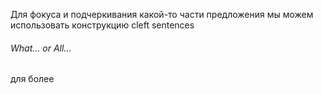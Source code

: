 Для фокуса и подчеркивания какой-то части предложения мы можем использовать конструкцию cleft sentences

###### What... or All...
для более